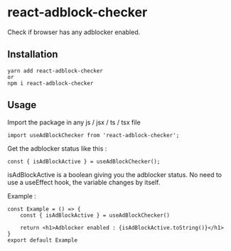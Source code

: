 # react-adblock-checker

Check if browser has any adblocker enabled.

## Installation

    yarn add react-adblock-checker
    or
    npm i react-adblock-checker

## Usage

Import the package in any js / jsx / ts / tsx file

    import useAdBlockChecker from 'react-adblock-checker';

Get the adblocker status like this :

    const { isAdBlockActive } = useAdBlockChecker();

isAdBlockActive is a boolean giving you the adblocker status.
No need to use a useEffect hook, the variable changes by itself.

Example :

    const Example = () => {
        const { isAdBlockActive } = useAdBlockChecker()

        return <h1>Adblocker enabled : {isAdBlockActive.toString()}</h1>
    }
    export default Example